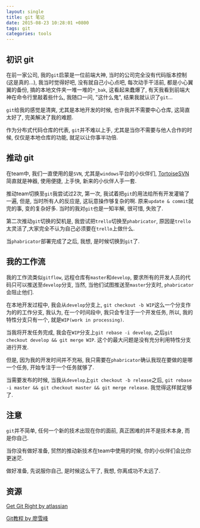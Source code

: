 ```yaml
---
layout: single
title: git 笔记
date: 2015-08-23 10:28:01 +0800
tags: git
categories: tools
---
```


## 初识 git
在前一家公司, 我的`git`启蒙是一位前端大神, 当时的公司完全没有代码版本控制(这是真的...), 我当时觉得好吧, 没有就自己小心点吧, 每次动手干活前, 都是小心翼翼的备份, 搞的本地文件夹一堆一堆的`*_bak`, 这看起来蠢爆了, 有天我看到前端大神在命令行里敲着些什么, 我随口一问, "这什么鬼", 结果我就认识了`git`...

<!--more-->

`git`给我的感觉是清爽, 尤其是本地开发的时候, 也许我并不需要中心仓库, 这简直太好了, 完美解决了我的难题.

作为分布式代码仓库的代表, `git`并不难以上手, 尤其是当你不需要与他人合作的时候, 仅仅是本地仓库的功能, 就足以让你事半功倍.

## 推动 git
在team中, 我们一直使用的是`SVN`, 尤其是`windows`平台的小伙伴们, [TortoiseSVN](http://tortoisesvn.net/)简直就是神器, 使用便捷, 上手快, 新来的小伙伴人手一套.

推动team切换至`git`我尝试过2次, 第一次, 我试着把`git`的用法给所有开发灌输了一遍, 但是, 当时所有人的反应是, 这玩意操作够复杂的啊. 原来`update & commit`就完的事, 变的复杂好多. 当时的我对`git`也是一知半解, 很可惜, 失败了.

第二次推动`git`切换的契机是, 我尝试把`trello`切换至`phabricator`, 原因是`trello`太灵活了,大家完全不认为自己必须要在`trello`上做什么.

当`phabricator`部署完成了之后, 我想, 是时候切换到`git`了.

## 我的工作流
我的工作流类似`gitflow`, 远程仓库有`master`和`develop`, 要求所有的开发人员的代码只可以推送至`develop`分支, 当然, 当他们试图推送至`master`分支时, `phabricator`会阻止他们.

在本地开发过程中, 我会从`develop`分支上, `git checkout -b WIP`这么一个分支作为的的工作分支, 我认为, 在一个时间段中, 我只会专注于一个开发任务, 所以, 我的特性分支只有一个, 就是`WIP(work in processing)`.

当我将开发任务完成, 我会在`WIP`分支上`git rebase -i develop`, 之后`git checkout develop && git merge WIP`. 这个的最大问题是没有充分利用特性分支进行开发.

但是, 因为我的开发时间并不充裕, 我只需要在`phabricator`确认我现在要做的是哪一个任务, 开始专注于一个任务就够了.

当需要发布的时候, 当我从`develop`上`git checkout -b release`之后, `git rebase -i master && git checkout master && git merge release`. 我觉得这样就足够了.

## 注意
`git`并不简单, 任何一个新的技术出现在你的面前, 真正困难的并不是技术本身, 而是你自己.

当你没有做好准备, 贸然的推动新技术在team中使用的时候, 你的小伙伴们会比你更迷茫.

做好准备, 先说服你自己, 是时候这么干了, 我想, 你离成功不太远了.

## 资源
[Get Git Right by atlassian](https://www.atlassian.com/git/)

[Git教程 by 廖雪峰](http://www.liaoxuefeng.com/wiki/0013739516305929606dd18361248578c67b8067c8c017b000)
